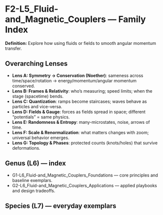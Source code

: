 # F2-L5_Fluid-and_Magnetic_Couplers — Family Index
**Definition:** Explore how using fluids or fields to smooth angular momentum transfer.

## Overarching Lenses

- **Lens A: Symmetry -> Conservation (Noether)**: sameness across time/space/rotation → energy/momentum/angular momentum conserved.
- **Lens B: Frames & Relativity**: who’s measuring; speed limits; when the stage (spacetime) bends.
- **Lens C: Quantization**: ramps become staircases; waves behave as particles and vice-versa.
- **Lens D: Fields & Gauge**: forces as fields spread in space; different “potentials” = same physics.
- **Lens E: Randomness & Entropy**: many-microstates, noise, arrows of time.
- **Lens F: Scale & Renormalization**: what matters changes with zoom; universal behavior emerges.
- **Lens G: Topology & Phases**: protected counts (knots/holes) that survive deformations.

## Genus (L6) — index
- G1-L6_Fluid-and_Magnetic_Couplers_Foundations — core principles and baseline exemplars.
- G2-L6_Fluid-and_Magnetic_Couplers_Applications — applied playbooks and design tradeoffs.

## Species (L7) — everyday exemplars
